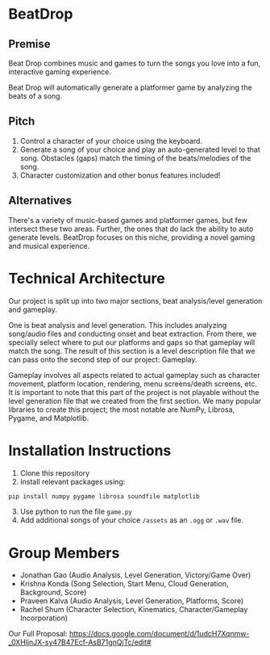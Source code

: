 # BeatDrop
## Premise
Beat Drop combines music and games to turn the songs you love into a fun, interactive gaming experience. 

Beat Drop will automatically generate a platformer game by analyzing the beats of a song.

## Pitch
1. Control a character of your choice using the keyboard.
2. Generate a song of your choice and play an auto-generated level to that song. Obstacles (gaps) match the timing of the beats/melodies of the song.
3. Character customization and other bonus features included!

## Alternatives
There's a variety of music-based games and platformer games, but few intersect these two areas. Further, the ones that do lack the ability to auto generate levels. BeatDrop focuses on this niche, providing a novel gaming and musical experience.

# Technical Architecture
Our project is split up into two major sections, beat analysis/level generation and gameplay.

One is beat analysis and level generation. This includes analyzing song/audio files and conducting onset and beat extraction. From there, we specially select where to put our platforms and gaps so that gameplay will match the song. The result of this section is a level description file that we can pass onto the second step of our project: Gameplay.

Gameplay involves all aspects related to actual gameplay such as character movement, platform location, rendering, menu screens/death screens, etc. It is important to note that this part of the project is not playable without the level generation file that we created from the first section. We many popular libraries to create this project; the most notable are NumPy, Librosa, Pygame, and Matplotlib.

# Installation Instructions
1. Clone this repository
2. Install relevant packages using:
```python
pip install numpy pygame librosa soundfile matplotlib
```
3. Use python to run the file `game.py`
4. Add additional songs of your choice `/assets` as an `.ogg` or `.wav` file.

# Group Members
- Jonathan Gao (Audio Analysis, Level Generation, Victory/Game Over)
- Krishna Konda (Song Selection, Start Menu, Cloud Generation, Background, Score)
- Praveen Kalva (Audio Analysis, Level Generation, Platforms, Score)
- Rachel Shum (Character Selection, Kinematics, Character/Gameplay Incorporation)

Our Full Proposal: https://docs.google.com/document/d/1udcH7Xqnmw-_0XHljnJX-sy47B47Ecf-AsB71gnQjTc/edit#
